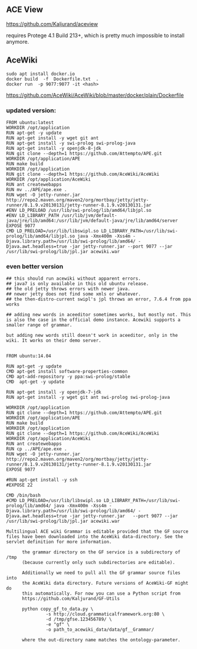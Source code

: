 ## ACE View 



https://github.com/Kaljurand/aceview

requires Protege 4.1 Build 213+, which is pretty much impossible to install anymore.


## AceWiki
```
sudo apt install docker.io
docker build  -f  Dockerfile.txt  .
docker run  -p 9077:9077 -it <hash>
```
https://github.com/AceWiki/AceWiki/blob/master/docker/plain/Dockerfile

### updated version:
```
FROM ubuntu:latest
WORKDIR /opt/application
RUN apt-get -y update
RUN apt-get install -y wget git ant
RUN apt-get install -y swi-prolog swi-prolog-java
RUN apt-get install -y openjdk-8-jdk
RUN git clone --depth=1 https://github.com/Attempto/APE.git
WORKDIR /opt/application/APE
RUN make build
WORKDIR /opt/application
RUN git clone --depth=1 https://github.com/AceWiki/AceWiki
WORKDIR /opt/application/AceWiki
RUN ant createwebapps
RUN mv ../APE/ape.exe .
RUN wget -O jetty-runner.jar http://repo2.maven.org/maven2/org/mortbay/jetty/jetty-runner/8.1.9.v20130131/jetty-runner-8.1.9.v20130131.jar
#ENV LD_PRELOAD /usr/lib/swi-prolog/lib/amd64/libjpl.so
#ENV LD_LIBRARY_PATH /usr/lib/jvm/default-java/jre/lib/amd64:/usr/lib/jvm/default-java/jre/lib/amd64/server
EXPOSE 9077
CMD LD_PRELOAD=/usr/lib/libswipl.so LD_LIBRARY_PATH=/usr/lib/swi-prolog/lib/amd64/libjpl.so java -Xmx400m -Xss4m -Djava.library.path=/usr/lib/swi-prolog/lib/amd64/ -Djava.awt.headless=true -jar jetty-runner.jar --port 9077 --jar /usr/lib/swi-prolog/lib/jpl.jar acewiki.war
```

### even better version
```
## this should run acewiki without apparent errors.
## java7 is only available in this old ubuntu release.
## the old jetty throws errors with newer java.
## newer jetty does not find some xmls or whatever.
## the then-distro-current swipl's jpl throws an error, 7.6.4 from ppa works

## adding new words in aceeditor sometimes works, but mostly not. This is also the case in the official demo instance. Acewiki supports a smaller range of grammar.

but adding new words still doesn't work in aceeditor, only in the wiki. It works on their demo server.


FROM ubuntu:14.04

RUN apt-get -y update
CMD apt-get install software-properties-common
CMD apt-add-repository -y ppa:swi-prolog/stable
CMD  apt-get -y update

RUN apt-get install -y openjdk-7-jdk
RUN apt-get install -y wget git ant swi-prolog swi-prolog-java

WORKDIR /opt/application
RUN git clone --depth=1 https://github.com/Attempto/APE.git
WORKDIR /opt/application/APE
RUN make build
WORKDIR /opt/application
RUN git clone --depth=1 https://github.com/AceWiki/AceWiki
WORKDIR /opt/application/AceWiki
RUN ant createwebapps
RUN cp ../APE/ape.exe .
RUN wget -O jetty-runner.jar http://repo2.maven.org/maven2/org/mortbay/jetty/jetty-runner/8.1.9.v20130131/jetty-runner-8.1.9.v20130131.jar
EXPOSE 9077

#RUN apt-get install -y ssh
#EXPOSE 22

CMD /bin/bash
#CMD LD_PRELOAD=/usr/lib/libswipl.so LD_LIBRARY_PATH=/usr/lib/swi-prolog/lib/amd64/ java -Xmx400m -Xss4m -Djava.library.path=/usr/lib/swi-prolog/lib/amd64/ -Djava.awt.headless=true -jar jetty-runner.jar   --port 9077 --jar /usr/lib/swi-prolog/lib/jpl.jar acewiki.war
```


```Multilingual ACE wiki Grammar is editable provided that the GF source files have been downloaded into the AceWiki data-directory. See the servlet definition for more information.```
```Configuration of an editable wiki. The only difference is that
      the grammar directory on the GF service is a subdirectory of /tmp
      (because currently only such subdirectories are editable).
      
      Additionally we need to pull all the GF grammar source files into
      the AceWiki data directory. Future versions of AceWiki-GF might do
      this automatically. For now you can use a Python script from
      https://github.com/Kaljurand/GF-Utils
      
      python copy_gf_to_data.py \
               -s http://cloud.grammaticalframework.org:80 \
               -d /tmp/gfse.123456789/ \
               -e "gf" \
               -o path_to_acewiki_data/data/gf__Grammar/
               
      where the out-directory name matches the ontology-parameter.
```
